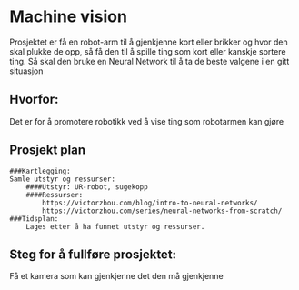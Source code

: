 # Machine vision
Prosjektet er få en robot-arm til å gjenkjenne kort eller brikker og hvor den skal plukke de opp, så få den til å spille ting som kort eller kanskje sortere ting. Så skal den bruke en Neural Network til å ta de beste valgene i en gitt situasjon

## Hvorfor:
Det er for å promotere robotikk ved å vise ting som robotarmen kan gjøre

## Prosjekt plan
	###Kartlegging:
	Samle utstyr og ressurser:
		####Utstyr: UR-robot, sugekopp
		####Ressurser: 
			https://victorzhou.com/blog/intro-to-neural-networks/
			https://victorzhou.com/series/neural-networks-from-scratch/
	###Tidsplan:
		Lages etter å ha funnet utstyr og ressurser.
  
## Steg for å fullføre prosjektet:
Få et kamera som kan gjenkjenne det den må gjenkjenne

